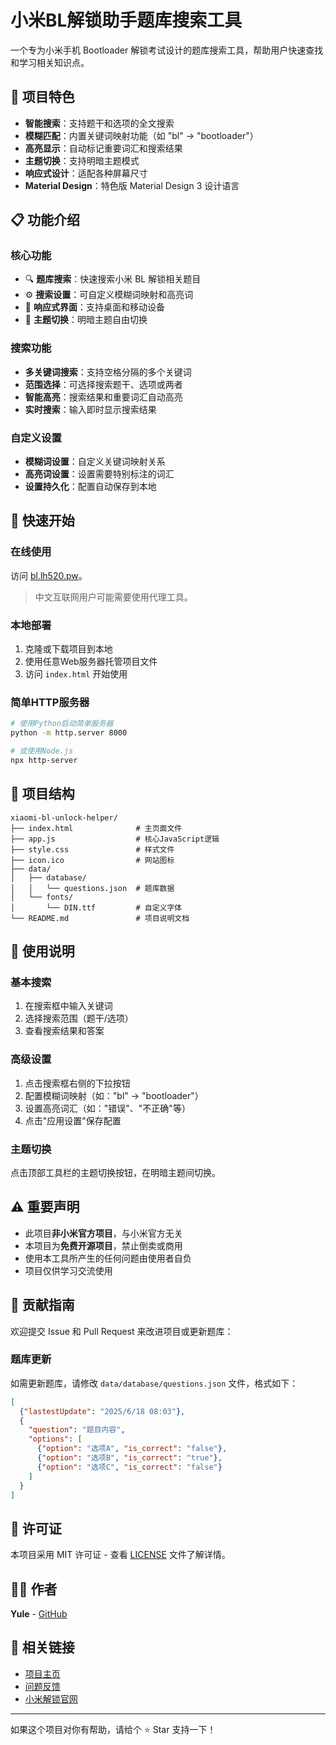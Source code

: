 # 小米BL解锁助手题库搜索工具

一个专为小米手机 Bootloader 解锁考试设计的题库搜索工具，帮助用户快速查找和学习相关知识点。

## 🌟 项目特色

- **智能搜索**：支持题干和选项的全文搜索
- **模糊匹配**：内置关键词映射功能（如 "bl" → "bootloader"）
- **高亮显示**：自动标记重要词汇和搜索结果
- **主题切换**：支持明暗主题模式
- **响应式设计**：适配各种屏幕尺寸
- **Material Design**：特色版 Material Design 3 设计语言

## 📋 功能介绍

### 核心功能
- 🔍 **题库搜索**：快速搜索小米 BL 解锁相关题目
- ⚙️ **搜索设置**：可自定义模糊词映射和高亮词
- 📱 **响应式界面**：支持桌面和移动设备
- 🌙 **主题切换**：明暗主题自由切换

### 搜索功能
- **多关键词搜索**：支持空格分隔的多个关键词
- **范围选择**：可选择搜索题干、选项或两者
- **智能高亮**：搜索结果和重要词汇自动高亮
- **实时搜索**：输入即时显示搜索结果

### 自定义设置
- **模糊词设置**：自定义关键词映射关系
- **高亮词设置**：设置需要特别标注的词汇
- **设置持久化**：配置自动保存到本地

## 🚀 快速开始

### 在线使用
访问 [bl.lh520.pw](https://bl.lh520.pw)。
> 中文互联网用户可能需要使用代理工具。

### 本地部署
1. 克隆或下载项目到本地
2. 使用任意Web服务器托管项目文件
3. 访问 `index.html` 开始使用

### 简单HTTP服务器
```bash
# 使用Python启动简单服务器
python -m http.server 8000

# 或使用Node.js
npx http-server
```

## 📁 项目结构

```
xiaomi-bl-unlock-helper/
├── index.html              # 主页面文件
├── app.js                  # 核心JavaScript逻辑
├── style.css               # 样式文件
├── icon.ico                # 网站图标
├── data/
│   ├── database/
│   │   └── questions.json  # 题库数据
│   └── fonts/
│       └── DIN.ttf         # 自定义字体
└── README.md               # 项目说明文档
```

## 📖 使用说明

### 基本搜索
1. 在搜索框中输入关键词
2. 选择搜索范围（题干/选项）
3. 查看搜索结果和答案

### 高级设置
1. 点击搜索框右侧的下拉按钮
2. 配置模糊词映射（如："bl" → "bootloader"）
3. 设置高亮词汇（如："错误"、"不正确"等）
4. 点击"应用设置"保存配置

### 主题切换
点击顶部工具栏的主题切换按钮，在明暗主题间切换。

## ⚠️ 重要声明

- 此项目**非小米官方项目**，与小米官方无关
- 本项目为**免费开源项目**，禁止倒卖或商用
- 使用本工具所产生的任何问题由使用者自负
- 项目仅供学习交流使用

## 🤝 贡献指南

欢迎提交 Issue 和 Pull Request 来改进项目或更新题库：

### 题库更新
如需更新题库，请修改 `data/database/questions.json` 文件，格式如下：

```json
[
  {"lastestUpdate": "2025/6/18 08:03"},
  {
    "question": "题目内容",
    "options": [
      {"option": "选项A", "is_correct": "false"},
      {"option": "选项B", "is_correct": "true"},
      {"option": "选项C", "is_correct": "false"}
    ]
  }
]
```

## 📄 许可证

本项目采用 MIT 许可证 - 查看 [LICENSE](LICENSE) 文件了解详情。

## 👨‍💻 作者

**Yule** - [GitHub](https://github.com/YuleBest)

## 🔗 相关链接

- [项目主页](https://github.com/YuleBest/xiaomi-bl-unlock-helper)
- [问题反馈](https://github.com/YuleBest/xiaomi-bl-unlock-helper/issues)
- [小米解锁官网](https://www.miui.com/unlock/)

---

如果这个项目对你有帮助，请给个 ⭐ Star 支持一下！

